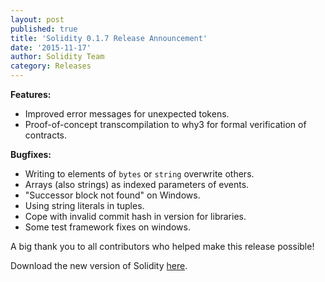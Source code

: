 ```yaml
---
layout: post
published: true
title: 'Solidity 0.1.7 Release Announcement'
date: '2015-11-17'
author: Solidity Team
category: Releases
---
```


**Features:**

- Improved error messages for unexpected tokens.
- Proof-of-concept transcompilation to why3 for formal verification of
  contracts.

**Bugfixes:**

- Writing to elements of `bytes` or `string` overwrite others.
- Arrays (also strings) as indexed parameters of events.
- "Successor block not found" on Windows.
- Using string literals in tuples.
- Cope with invalid commit hash in version for libraries.
- Some test framework fixes on windows.

A big thank you to all contributors who helped make this release possible!

Download the new version of Solidity
[here](https://github.com/ethereum/solidity/releases/tag/v0.1.7).
